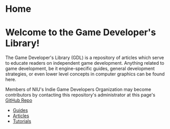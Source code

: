 # Home

# Welcome to the Game Developer's Library!

The Game Developer's Library (GDL) is a repository of articles which serve to educate readers on independent game development. Anything related to game development, be it engine-specific guides, general development strategies, or even lower level concepts in computer graphics can be found here.

Members of NIU's Indie Game Developers Organization may become contributors by contacting this repository's administrator at this page's [GitHub Repo](https://github.com/niu-gdo/game-developers-library)

* [Guides](./guides/guides-index.md)
* [Articles](./articles/articles-index.md)
* [Tutorials](./)